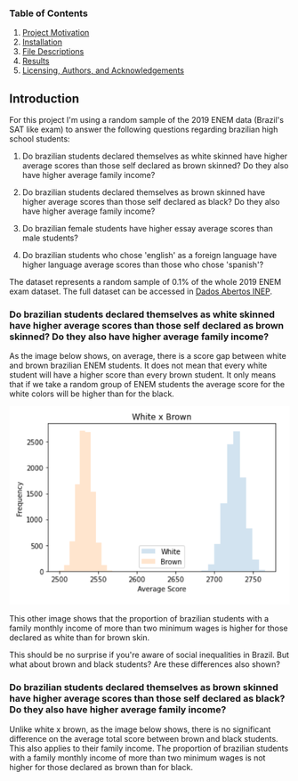 ### Table of Contents

1. [Project Motivation](#introduction)
2. [Installation](#installation)
3. [File Descriptions](#files)
4. [Results](#results)
5. [Licensing, Authors, and Acknowledgements](#licensing)

## Introduction<a name="introduction"></a>

For this project I'm using a random sample of the 2019 ENEM data (Brazil's SAT like exam) to answer the following questions regarding brazilian high school students:

1. Do brazilian students declared themselves as white skinned have higher average scores than those self declared as brown skinned? Do they also have higher average family income?

2. Do brazilian students declared themselves as brown skinned have higher average scores than those self declared as black? Do they also have higher average family income?

3. Do brazilian female students have higher essay average scores than male students?

4. Do brazilian students who chose 'english' as a foreign language have higher language average scores than those who chose 'spanish'? 

The dataset represents a random sample of 0.1% of the whole 2019 ENEM exam dataset. The full dataset can be accessed in [Dados Abertos INEP](https://www.gov.br/inep/pt-br/acesso-a-informacao/dados-abertos).

### Do brazilian students declared themselves as white skinned have higher average scores than those self declared as brown skinned? Do they also have higher average family income? <a name="q1"></a>

As the image below shows, on average, there is a score gap between white and brown brazilian ENEM students. It does not mean that every white student will have a higher score than every brown student. It only means that if we take a random group of ENEM students the average score for the white colors will be higher than for the black.

![White x Brown](white_brown_scores.png)

This other image shows that the proportion of brazilian students with a family monthly income of more than two minimum wages is higher for those declared as white than for brown skin.

This should be no surprise if you're aware of social inequalities in Brazil. But what about brown and black students? Are these differences also shown?

### Do brazilian students declared themselves as brown skinned have higher average scores than those self declared as black? Do they also have higher average family income? <a name="q2"></a>

Unlike white x brown, as the image below shows, there is no significant difference on the average total score between brown and black students. This also applies to their family income. The proportion of brazilian students with a family monthly income of more than two minimum wages is not higher for those declared as brown than for black.
